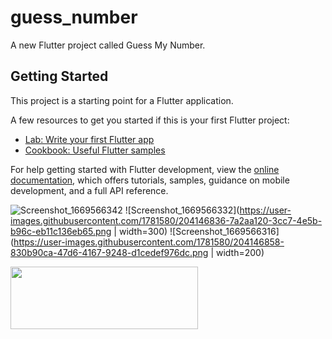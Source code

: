 # guess_number

A new Flutter project called Guess My Number.

## Getting Started

This project is a starting point for a Flutter application.

A few resources to get you started if this is your first Flutter project:

- [Lab: Write your first Flutter app](https://docs.flutter.dev/get-started/codelab)
- [Cookbook: Useful Flutter samples](https://docs.flutter.dev/cookbook)

For help getting started with Flutter development, view the
[online documentation](https://docs.flutter.dev/), which offers tutorials,
samples, guidance on mobile development, and a full API reference.

![Screenshot_1669566342](https://user-images.githubusercontent.com/1781580/204146819-42db29cd-82e2-4e3d-920e-82c9dcd66461.png=width=100)
![Screenshot_1669566332](https://user-images.githubusercontent.com/1781580/204146836-7a2aa120-3cc7-4e5b-b96c-eb11c136eb65.png | width=300)
![Screenshot_1669566316](https://user-images.githubusercontent.com/1781580/204146858-830b90ca-47d6-4167-9248-d1cedef976dc.png | width=200)

<img src="[https://your-image-url.type](https://user-images.githubusercontent.com/1781580/204146819-42db29cd-82e2-4e3d-920e-82c9dcd66461.png)" width="300" height="100">
